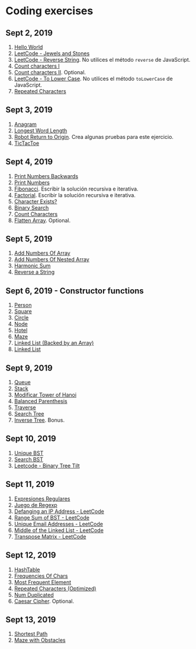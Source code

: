 # Coding exercises

## Sept 2, 2019

1. [Hello World](hello.md)
2. [LeetCode - Jewels and Stones](https://leetcode.com/problems/jewels-and-stones/)
3. [LeetCode - Reverse String](https://leetcode.com/problems/reverse-string/). No utilices el método `reverse` de JavaScript.
4. [Count characters I](countCharsI.md)
5. [Count characters II](countCharsII.md). Optional.
6. [LeetCode - To Lower Case](https://leetcode.com/problems/to-lower-case/). No utilices el método `toLowerCase` de JavaScript.
7. [Repeated Characters](repeatedChars.md)

## Sept 3, 2019

1. [Anagram](anagram.md)
2. [Longest Word Length](longestWordLength.md)
3. [Robot Return to Origin](https://leetcode.com/problems/robot-return-to-origin/). Crea algunas pruebas para este ejercicio.
4. [TicTacToe](tictactoe.md)

## Sept 4, 2019

1. [Print Numbers Backwards](printNumbersBackwards.md)
2. [Print Numbers](printNumbers.md)
3. [Fibonacci](fibonacci.md). Escribir la solución recursiva e iterativa.
4. [Factorial](factorial.md). Escribir la solución recursiva e iterativa.
5. [Character Exists?](charExists.md)
6. [Binary Search](binarySearch.md)
7. [Count Characters](countCharsRecursive.md)
8. [Flatten Array](flattenArray.md). Optional.

## Sept 5, 2019

1. [Add Numbers Of Array](addNumbersArray.md)
2. [Add Numbers Of Nested Array](addNumbersNestedArray.md)
3. [Harmonic Sum](harmonicSum.md)
4. [Reverse a String](reverseRecursive.md)

## Sept 6, 2019 - Constructor functions

1. [Person](person.md)
2. [Square](square.md)
3. [Circle](circle.md)
4. [Node](node.md)
5. [Hotel](hotel.md)
6. [Maze](maze.md)
7. [Linked List (Backed by an Array)](linkedListArray.md)
8. [Linked List](linkedList.md)

## Sept 9, 2019

1. [Queue](queue.md)
2. [Stack](stack.md)
3. [Modificar Tower of Hanoi](hanoiStack.md)
4. [Balanced Parenthesis](balancedParenthesis.md)
5. [Traverse](traverse.md)
6. [Search Tree](searchTree.md)
7. [Inverse Tree](inverseTree.md). Bonus.

## Sept 10, 2019

1. [Unique BST](uniqueBST.md)
2. [Search BST](searchBST.md)
3. [Leetcode - Binary Tree Tilt](https://leetcode.com/problems/binary-tree-tilt/)

## Sept 11, 2019

1. [Expresiones Regulares](regexp.md)
2. [Juego de Regexp](http://play.inginf.units.it)
3. [Defanging an IP Address - LeetCode](https://leetcode.com/problems/defanging-an-ip-address/)
4. [Range Sum of BST - LeetCode](https://leetcode.com/problems/range-sum-of-bst/)
5. [Unique Email Addresses - LeetCode](https://leetcode.com/problems/unique-email-addresses/)
6. [Middle of the Linked List - LeetCode](https://leetcode.com/problems/middle-of-the-linked-list/)
7. [Transpose Matrix - LeetCode](https://leetcode.com/problems/transpose-matrix/)

## Sept 12, 2019

1. [HashTable](hashTable.md)
2. [Frequencies Of Chars](frequencies.md)
3. [Most Frequent Element](mostFrequent.md)
4. [Repeated Characters (Optimized)](repeatedCharsOpt.md)
5. [Num Duplicated](numDuplicated.md)
6. [Caesar Cipher](caesar.md). Optional.

## Sept 13, 2019

1. [Shortest Path](shortestPath.md)
1. [Maze with Obstacles](mazeObs.md)
